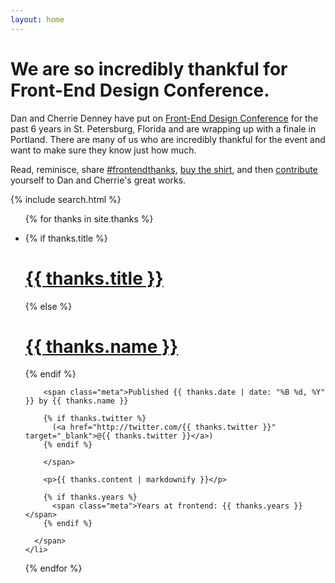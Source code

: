 ```yaml
---
layout: home
---
```


<div class="featured">
  <div class="content">
    <h1>We are so incredibly thankful for Front-End Design Conference.</h1>
    <p>Dan and Cherrie Denney have put on <a href="http://frontendconf.com" target="_blank">Front-End Design Conference</a> for the past 6 years in St. Petersburg, Florida and are wrapping up with a finale in Portland. There are many of us who are incredibly thankful for the event and want to make sure they know just how much.</p>
    <p>Read, reminisce, share <a href="https://twitter.com/hashtag/frontendthanks?f=realtime">#frontendthanks</a>, <a href="/tshirt">buy the shirt</a>, and then <a href="/contribute">contribute</a> yourself to Dan and Cherrie's great works.</p>
  </div>
</div>

{% include search.html %}

<ul class="content">

  {% for thanks in site.thanks %}
    <li id="{{ thanks.name | replace:' ' | truncatewords: 1 | remove:'...' }}" class="anchor">
      <span class="thanks">
        {% if thanks.title %}
          <h1><a href="#{{ thanks.name | replace:' ' | truncatewords: 1 | remove:'...' }}">{{ thanks.title }}</a></h1>
        {% else %}
          <h1><a href="#{{ thanks.name | replace:' ' | truncatewords: 1 | remove:'...' }}">{{ thanks.name }}</a></h1>
        {% endif %}

        <span class="meta">Published {{ thanks.date | date: "%B %d, %Y" }} by {{ thanks.name }}

        {% if thanks.twitter %}
          (<a href="http://twitter.com/{{ thanks.twitter }}" target="_blank">@{{ thanks.twitter }}</a>)
        {% endif %}

        </span>

        <p>{{ thanks.content | markdownify }}</p>

        {% if thanks.years %}
          <span class="meta">Years at frontend: {{ thanks.years }}</span>
        {% endif %}

      </span>
    </li>
  {% endfor %}
</ul>
